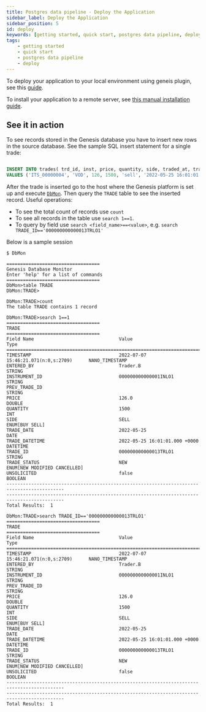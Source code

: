 ```yaml
---
title: Postgres data pipeline - Deploy the Application
sidebar_label: Deploy the Application
sidebar_position: 5
id: deploy
keywords: [getting started, quick start, postgres data pipeline, deploy]
tags:
    - getting started
    - quick start
    - postgres data pipeline
    - deploy
---
```


To deploy your application to your local environment using geneis plugin, see this [guide](../../../../getting-started/quick-start/run-the-application-docker/).

To install your application to a remote server, see [this manual installation guide](../../../../getting-started/prerequisites/manual-installation/).

## See it in action

To see records stored in the Genesis database you have to insert new rows in the source database. See the sample SQL insert statement for a single trade:

```sql

INSERT INTO trades(	trd_id, inst, price, quantity, side, traded_at, trader, trade_state, unsolicited, orig_trd_id, trade_notes)
VALUES ('ITS_00000004', 'VOD', 126, 1500, 'sell', '2022-05-25 16:01:01', 'Trader.B', 'new', null, null, 'New trade, existing instrument' );
```

After the trade is inserted go to the host where the Genesis platform is set up and execute [`DbMon`](../../../../operations/commands/server-commands/#dbmon-script). Then query the `TRADE` table to see the inserted record. Useful operations:
- To see the total count of records use `count` 
- To see all records in the table use `search 1==1`. 
- To query by field use `search <field_name>==<value>`, e.g. `search TRADE_ID=='000000000000013TRLO1'`

Below is a sample session

```shell
$ DbMon

==================================
Genesis Database Monitor
Enter 'help' for a list of commands
==================================
DbMon>table TRADE
DbMon:TRADE>

DbMon:TRADE>count
The table TRADE contains 1 record

DbMon:TRADE>search 1==1
==================================
TRADE
==================================
Field Name                               Value                                    Type
===========================================================================================
TIMESTAMP                                2022-07-07 15:46:21.071(n:0,s:2709)      NANO_TIMESTAMP
ENTERED_BY                               Trader.B                                 STRING
INSTRUMENT_ID                            000000000000001INLO1                     STRING
PREV_TRADE_ID                                                                     STRING
PRICE                                    126.0                                    DOUBLE
QUANTITY                                 1500                                     INT
SIDE                                     SELL                                     ENUM[BUY SELL]
TRADE_DATE                               2022-05-25                               DATE
TRADE_DATETIME                           2022-05-25 16:01:01.000 +0000            DATETIME
TRADE_ID                                 000000000000013TRLO1                     STRING
TRADE_STATUS                             NEW                                      ENUM[NEW MODIFIED CANCELLED]
UNSOLICITED                              false                                    BOOLEAN
-------------------------------------------------------------------------------------------
-------------------------------------------------------------------------------------------
Total Results:  1

DbMon:TRADE>search TRADE_ID=='000000000000013TRLO1'
==================================
TRADE
==================================
Field Name                               Value                                    Type
===========================================================================================
TIMESTAMP                                2022-07-07 15:46:21.071(n:0,s:2709)      NANO_TIMESTAMP
ENTERED_BY                               Trader.B                                 STRING
INSTRUMENT_ID                            000000000000001INLO1                     STRING
PREV_TRADE_ID                                                                     STRING
PRICE                                    126.0                                    DOUBLE
QUANTITY                                 1500                                     INT
SIDE                                     SELL                                     ENUM[BUY SELL]
TRADE_DATE                               2022-05-25                               DATE
TRADE_DATETIME                           2022-05-25 16:01:01.000 +0000            DATETIME
TRADE_ID                                 000000000000013TRLO1                     STRING
TRADE_STATUS                             NEW                                      ENUM[NEW MODIFIED CANCELLED]
UNSOLICITED                              false                                    BOOLEAN
-------------------------------------------------------------------------------------------
-------------------------------------------------------------------------------------------
Total Results:  1
```